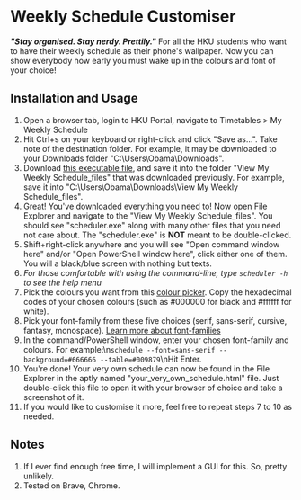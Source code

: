 # Weekly Schedule Customiser
***"Stay organised. Stay nerdy. Prettily."***
For all the HKU students who want to have their weekly schedule as their phone's wallpaper. Now you can show everybody how early you must wake up in the colours and font of your choice!

## Installation and Usage
1. Open a browser tab, login to HKU Portal, navigate to Timetables > My Weekly Schedule
2. Hit Ctrl+s on your keyboard or right-click and click "Save as...". Take note of the destination folder. For example, it may be downloaded to your Downloads folder "C:\Users\Obama\Downloads".
3. Download [this executable file](https://github.com/DarrenChangJR/Weekly-Schedule-Customiser/releases/download/v1.0/scheduler.exe), and save it into the folder "View My Weekly Schedule_files" that was downloaded previously. For example, save it into "C:\Users\Obama\Downloads\View My Weekly Schedule_files".
4. Great! You've downloaded everything you need to! Now open File Explorer and navigate to the "View My Weekly Schedule_files". You should see "scheduler.exe" along with many other files that you need not care about. The "scheduler.exe" is **NOT** meant to be double-clicked.
5. Shift+right-click anywhere and you will see "Open command window here" and/or "Open PowerShell window here", click either one of them. You will a black/blue screen with nothing but texts.
6. *For those comfortable with using the command-line, type `scheduler -h` to see the help menu*
7. Pick the colours you want from this [colour picker](https://www.w3schools.com/colors/colors_picker.asp). Copy the hexadecimal codes of your chosen colours (such as #000000 for black and #ffffff for white).
8. Pick your font-family from these five choices (serif, sans-serif, cursive, fantasy, monospace). [Learn more about font-families](https://www.masterclass.com/articles/font-family-guide#5-generic-font-families)
9. In the command/PowerShell window, enter your chosen font-family and colours. For example:\n`schedule --font=sans-serif --background=#666666 --table=#009879`\nHit Enter.
10. You're done! Your very own schedule can now be found in the File Explorer in the aptly named "your_very_own_schedule.html" file. Just double-click this file to open it with your browser of choice and take a screenshot of it.
11. If you would like to customise it more, feel free to repeat steps 7 to 10 as needed.
## Notes
1. If I ever find enough free time, I will implement a GUI for this. So, pretty unlikely.
2. Tested on Brave, Chrome.
